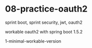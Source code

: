 # 08-practice-oauth2
sprint boot, sprint security, jwt, oauth2

workable oauth2 with spring boot 1.5.2

1-minimal-workable-version
